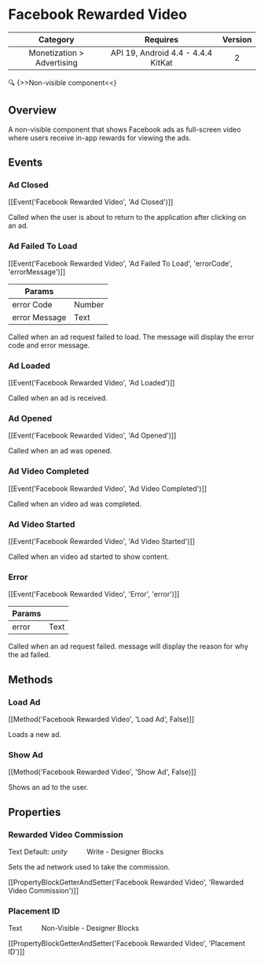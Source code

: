 # Facebook Rewarded Video

| Category | Requires | Version |
|:--------:|:-------:|:--------:|
|Monetization > Advertising|API 19, Android 4.4 - 4.4.4 KitKat|2|

:mag: {>>Non-visible component<<}

## Overview

A non-visible component that shows Facebook ads as full-screen video where users receive in-app rewards for viewing the ads.

## Events

### Ad Closed

[[Event('Facebook Rewarded Video', 'Ad Closed')]]

Called when the user is about to return to the application after clicking on an ad.

### Ad Failed To Load

[[Event('Facebook Rewarded Video', 'Ad Failed To Load', 'errorCode', 'errorMessage')]]

| Params | []() |
|--------|------|
|error Code|Number|
|error Message|Text|


Called when an ad request failed to load. The message will display the error code and error message.

### Ad Loaded

[[Event('Facebook Rewarded Video', 'Ad Loaded')]]

Called when an ad is received.

### Ad Opened

[[Event('Facebook Rewarded Video', 'Ad Opened')]]

Called when an ad was opened.

### Ad Video Completed

[[Event('Facebook Rewarded Video', 'Ad Video Completed')]]

Called when an video ad was completed.

### Ad Video Started

[[Event('Facebook Rewarded Video', 'Ad Video Started')]]

Called when an video ad started to show content.

### Error

[[Event('Facebook Rewarded Video', 'Error', 'error')]]

| Params | []() |
|--------|------|
|error|Text|


Called when an ad request failed. message will display the reason for why the ad failed.

## Methods

### Load Ad

[[Method('Facebook Rewarded Video', 'Load Ad', False)]]

Loads a new ad.

### Show Ad

[[Method('Facebook Rewarded Video', 'Show Ad', False)]]

Shows an ad to the user.

## Properties

### Rewarded Video Commission

<span class="chip chip-text">Text</span> <span class="chip chip-text">Default: <i>unity</i></span>&nbsp;&nbsp;&nbsp;&nbsp;&nbsp;&nbsp;&nbsp;&nbsp;&nbsp;&nbsp;<span class="chip chip-rw">Write</span> - <span class="chip chip-bd">Designer</span> <span class="chip chip-bd">Blocks</span> 

Sets the ad network used to take the commission.

[[PropertyBlockGetterAndSetter('Facebook Rewarded Video', 'Rewarded Video Commission')]]

### Placement ID

<span class="chip chip-text">Text</span>&nbsp;&nbsp;&nbsp;&nbsp;&nbsp;&nbsp;&nbsp;&nbsp;&nbsp;&nbsp;<span class="chip chip-rw">Non-Visible</span> - <span class="chip chip-bd">Designer</span> <span class="chip chip-bd">Blocks</span> 

[[PropertyBlockGetterAndSetter('Facebook Rewarded Video', 'Placement ID')]]